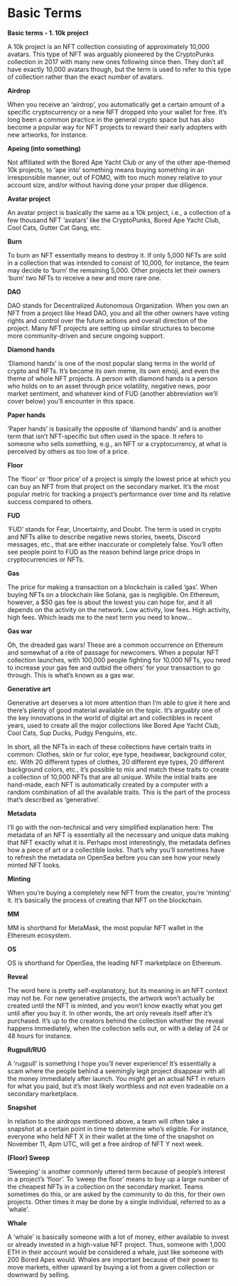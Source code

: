 # Basic Terms

**Basic terms - 1. 10k project**&#x20;

A 10k project is an NFT collection consisting of approximately 10,000 avatars. This type of NFT was arguably pioneered by the CryptoPunks collection in 2017 with many new ones following since then. They don’t all have exactly 10,000 avatars though, but the term is used to refer to this type of collection rather than the exact number of avatars.



**Airdrop**&#x20;

When you receive an ‘airdrop’, you automatically get a certain amount of a specific cryptocurrency or a new NFT dropped into your wallet for free. It’s long been a common practice in the general crypto space but has also become a popular way for NFT projects to reward their early adopters with new artworks, for instance.



**Apeing (into something)**&#x20;

Not affiliated with the Bored Ape Yacht Club or any of the other ape-themed 10k projects, to ‘ape into’ something means buying something in an irresponsible manner, out of FOMO, with too much money relative to your account size, and/or without having done your proper due diligence.



**Avatar project**&#x20;

An avatar project is basically the same as a 10k project, i.e., a collection of a few thousand NFT ‘avatars’ like the CryptoPunks, Bored Ape Yacht Club, Cool Cats, Gutter Cat Gang, etc.



**Burn**&#x20;

To burn an NFT essentially means to destroy it. If only 5,000 NFTs are sold in a collection that was intended to consist of 10,000, for instance, the team may decide to ‘burn’ the remaining 5,000. Other projects let their owners ‘burn’ two NFTs to receive a new and more rare one.



**DAO**&#x20;

DAO stands for Decentralized Autonomous Organization. When you own an NFT from a project like Head DAO, you and all the other owners have voting rights and control over the future actions and overall direction of the project. Many NFT projects are setting up similar structures to become more community-driven and secure ongoing support.



**Diamond hands**&#x20;

‘Diamond hands’ is one of the most popular slang terms in the world of crypto and NFTs. It’s become its own meme, its own emoji, and even the theme of whole NFT projects. A person with diamond hands is a person who holds on to an asset through price volatility, negative news, poor market sentiment, and whatever kind of FUD (another abbreviation we’ll cover below) you’ll encounter in this space.



**Paper hands**&#x20;

‘Paper hands’ is basically the opposite of ‘diamond hands’ and is another term that isn’t NFT-specific but often used in the space. It refers to someone who sells something, e.g., an NFT or a cryptocurrency, at what is perceived by others as too low of a price.



**Floor**&#x20;

The ‘floor’ or ‘floor price’ of a project is simply the lowest price at which you can buy an NFT from that project on the secondary market. It’s the most popular metric for tracking a project’s performance over time and its relative success compared to others.



**FUD**

‘FUD’ stands for Fear, Uncertainty, and Doubt. The term is used in crypto and NFTs alike to describe negative news stories, tweets, Discord messages, etc., that are either inaccurate or completely false. You’ll often see people point to FUD as the reason behind large price drops in cryptocurrencies or NFTs.



**Gas**&#x20;

The price for making a transaction on a blockchain is called ‘gas’. When buying NFTs on a blockchain like Solana, gas is negligible. On Ethereum, however, a $50 gas fee is about the lowest you can hope for, and it all depends on the activity on the network. Low activity, low fees. High activity, high fees. Which leads me to the next term you need to know…



**Gas war**&#x20;

Oh, the dreaded gas wars! These are a common occurrence on Ethereum and somewhat of a rite of passage for newcomers. When a popular NFT collection launches, with 100,000 people fighting for 10,000 NFTs, you need to increase your gas fee and outbid the others’ for your transaction to go through. This is what’s known as a gas war.



**Generative art**&#x20;

Generative art deserves a lot more attention than I’m able to give it here and there’s plenty of good material available on the topic. It’s arguably one of the key innovations in the world of digital art and collectibles in recent years, used to create all the major collections like Bored Ape Yacht Club, Cool Cats, Sup Ducks, Pudgy Penguins, etc.

In short, all the NFTs in each of these collections have certain traits in common: Clothes, skin or fur color, eye type, headwear, background color, etc. With 20 different types of clothes, 20 different eye types, 20 different background colors, etc., it’s possible to mix and match these traits to create a collection of 10,000 NFTs that are all unique. While the initial traits are hand-made, each NFT is automatically created by a computer with a random combination of all the available traits. This is the part of the process that’s described as ‘generative’.



**Metadata**&#x20;

I’ll go with the non-technical and very simplified explanation here: The metadata of an NFT is essentially all the necessary and unique data making that NFT exactly what it is. Perhaps most interestingly, the metadata defines how a piece of art or a collectible looks. That’s why you’ll sometimes have to refresh the metadata on OpenSea before you can see how your newly minted NFT looks.



**Minting**&#x20;

When you’re buying a completely new NFT from the creator, you’re ‘minting’ it. It’s basically the process of creating that NFT on the blockchain.



**MM**&#x20;

MM is shorthand for MetaMask, the most popular NFT wallet in the Ethereum ecosystem.



**OS**

OS is shorthand for OpenSea, the leading NFT marketplace on Ethereum.



**Reveal**&#x20;

The word here is pretty self-explanatory, but its meaning in an NFT context may not be. For new generative projects, the artwork won’t actually be created until the NFT is minted, and you won’t know exactly what you get until after you buy it. In other words, the art only reveals itself after it’s purchased. It’s up to the creators behind the collection whether the reveal happens immediately, when the collection sells out, or with a delay of 24 or 48 hours for instance.



**Rugpull/RUG**

A ‘rugpull’ is something I hope you’ll never experience! It’s essentially a scam where the people behind a seemingly legit project disappear with all the money immediately after launch. You might get an actual NFT in return for what you paid, but it’s most likely worthless and not even tradeable on a secondary marketplace.



**Snapshot**&#x20;

In relation to the airdrops mentioned above, a team will often take a snapshot at a certain point in time to determine who’s eligible. For instance, everyone who held NFT X in their wallet at the time of the snapshot on November 11, 4pm UTC, will get a free airdrop of NFT Y next week.



**(Floor) Sweep**

&#x20;‘Sweeping’ is another commonly uttered term because of people’s interest in a project’s ‘floor’. To ‘sweep the floor’ means to buy up a large number of the cheapest NFTs in a collection on the secondary market. Teams sometimes do this, or are asked by the community to do this, for their own projects. Other times it may be done by a single individual, referred to as a ‘whale’.



**Whale**

&#x20;A ‘whale’ is basically someone with a lot of money, either available to invest or already invested in a high-value NFT project. Thus, someone with 1,000 ETH in their account would be considered a whale, just like someone with 200 Bored Apes would. Whales are important because of their power to move markets, either upward by buying a lot from a given collection or downward by selling.
